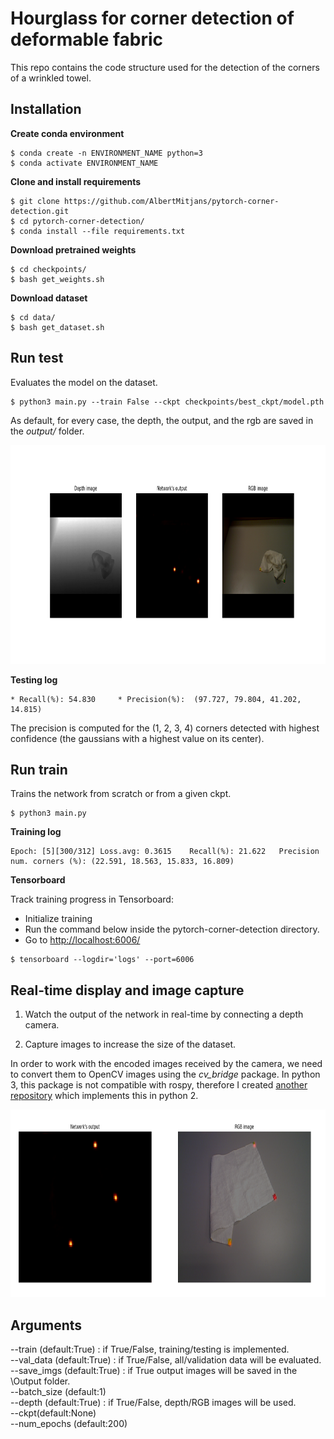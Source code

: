 # Hourglass for corner detection of deformable fabric

This repo contains the code structure used for the detection of the corners of a wrinkled towel. 

## Installation

**Create conda environment**
```
$ conda create -n ENVIRONMENT_NAME python=3
$ conda activate ENVIRONMENT_NAME
```

**Clone and install requirements**  
```
$ git clone https://github.com/AlbertMitjans/pytorch-corner-detection.git
$ cd pytorch-corner-detection/
$ conda install --file requirements.txt
```
**Download pretrained weights**
```
$ cd checkpoints/
$ bash get_weights.sh
```
**Download dataset**
```
$ cd data/
$ bash get_dataset.sh
```  

## Run test

Evaluates the model on the dataset.

```
$ python3 main.py --train False --ckpt checkpoints/best_ckpt/model.pth
```
As default, for every case, the depth, the output, and the rgb are saved in the *output/* folder.

<p align="center">
  <img width="900" height="350" src="assets/output.png">
</p>

**Testing log**
```
* Recall(%): 54.830     * Precision(%):  (97.727, 79.804, 41.202, 14.815)    
```

The precision is computed for the (1, 2, 3, 4) corners detected with highest confidence (the gaussians with a highest value on its center).

## Run train

Trains the network from scratch or from a given ckpt.

```
$ python3 main.py
```

**Training log**
```
Epoch: [5][300/312]	Loss.avg: 0.3615	Recall(%): 21.622	Precision num. corners (%): (22.591, 18.563, 15.833, 16.809)
```

**Tensorboard**

Track training progress in Tensorboard:
+ Initialize training
+ Run the command below inside the pytorch-corner-detection directory.
+ Go to [http://localhost:6006/](http://localhost:6006/)

```
$ tensorboard --logdir='logs' --port=6006
```


## Real-time display and image capture
1. Watch the output of the network in real-time by connecting a depth camera.

2. Capture images to increase the size of the dataset.

In order to work with the encoded images received by the camera, we need to convert them to OpenCV images using the *cv_bridge* package. In python 3, this package is not compatible with rospy, therefore I created [another repository](https://github.com/AlbertMitjans/real-time) which implements this in python 2.

<p align="center">
  <img width="800" height="300" src="assets/real-time.png">
</p>

## Arguments
--train (default:True) : if True/False, training/testing is implemented.  
--val_data (default:True) : if True/False, all/validation data will be evaluated.  
--save_imgs (default:True) : if True output images will be saved in the \Output folder.  
--batch_size (default:1)  
--depth (default:True) : if True/False, depth/RGB images will be used.  
--ckpt(default:None)  
--num_epochs (default:200)  


